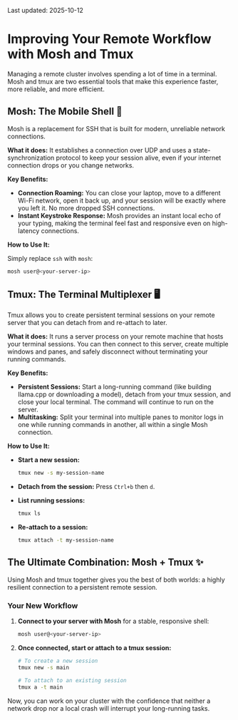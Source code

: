 Last updated: 2025-10-12

# Improving Your Remote Workflow with Mosh and Tmux

Managing a remote cluster involves spending a lot of time in a terminal. Mosh and tmux are two essential tools that make this experience faster, more reliable, and more efficient.

## Mosh: The Mobile Shell 🚀

Mosh is a replacement for SSH that is built for modern, unreliable network connections.

**What it does:** It establishes a connection over UDP and uses a state-synchronization protocol to keep your session alive, even if your internet connection drops or you change networks.

**Key Benefits:**

* **Connection Roaming:** You can close your laptop, move to a different Wi-Fi network, open it back up, and your session will be exactly where you left it. No more dropped SSH connections.
* **Instant Keystroke Response:** Mosh provides an instant local echo of your typing, making the terminal feel fast and responsive even on high-latency connections.

**How to Use It:**

Simply replace `ssh` with `mosh`:

```bash
mosh user@<your-server-ip>
```

## Tmux: The Terminal Multiplexer 🖥️

Tmux allows you to create persistent terminal sessions on your remote server that you can detach from and re-attach to later.

**What it does:** It runs a server process on your remote machine that hosts your terminal sessions. You can then connect to this server, create multiple windows and panes, and safely disconnect without terminating your running commands.

**Key Benefits:**

* **Persistent Sessions:** Start a long-running command (like building llama.cpp or downloading a model), detach from your tmux session, and close your local terminal. The command will continue to run on the server.
* **Multitasking:** Split your terminal into multiple panes to monitor logs in one while running commands in another, all within a single Mosh connection.

**How to Use It:**

* **Start a new session:**

    ```bash
    tmux new -s my-session-name
    ```

* **Detach from the session:** Press `Ctrl+b` then `d`.
* **List running sessions:**

    ```bash
    tmux ls
    ```

* **Re-attach to a session:**

    ```bash
    tmux attach -t my-session-name
    ```

## The Ultimate Combination: Mosh + Tmux ✨

Using Mosh and tmux together gives you the best of both worlds: a highly resilient connection to a persistent remote session.

### Your New Workflow

1. **Connect to your server with Mosh** for a stable, responsive shell:

    ```bash
    mosh user@<your-server-ip>
    ```

2. **Once connected, start or attach to a tmux session:**

    ```bash
    # To create a new session
    tmux new -s main

    # To attach to an existing session
    tmux a -t main
    ```

Now, you can work on your cluster with the confidence that neither a network drop nor a local crash will interrupt your long-running tasks.